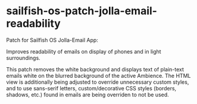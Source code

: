 # sailfish-os-patch-jolla-email-readability

Patch for Sailfish OS Jolla-Email App:

Improves readability of emails on display of phones and in light surroundings.

This patch removes the white background and displays text of plain-text emails white on the blurred background of the active Ambience.
The HTML view is additionally being adjusted to override unnecessary custom styles, and to use sans-serif letters, custom/decorative CSS styles (borders, shadows, etc.) found in emails are being overriden to not be used.
